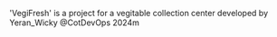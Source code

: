 'VegiFresh' is a project for a vegitable collection center developed by Yeran_Wicky @CotDevOps 2024m